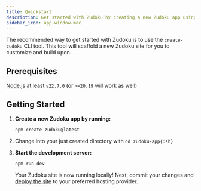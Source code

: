 ```yaml
---
title: Quickstart
description: Get started with Zudoku by creating a new Zudoku app using the `create-zudoku` tool.
sidebar_icon: app-window-mac
---
```


The recommended way to get started with Zudoku is to use the `create-zudoku` CLI tool. This tool will scaffold a new Zudoku site for you to customize and build upon.

## Prerequisites

[Node.js](https://nodejs.org/) at least `v22.7.0` (or `>=20.19` will work as well)

## Getting Started

<Stepper>

1. **Create a new Zudoku app by running:**

   ```bash
   npm create zudoku@latest
   ```

1. Change into your just created directory with `cd zudoku-app{:sh}`
1. **Start the development server:**

   ```bash
   npm run dev
   ```

   Your Zudoku site is now running locally! Next, commit your changes and [deploy the site](./deployment.md) to your preferred hosting provider.

</Stepper>
